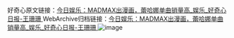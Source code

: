好奇心原文链接：[今日娱乐：MADMAX出漫画，蕾哈娜单曲销量高_娱乐_好奇心日报-王珊珊 ](https://www.qdaily.com/articles/11673.html)
WebArchive归档链接：[今日娱乐：MADMAX出漫画，蕾哈娜单曲销量高_娱乐_好奇心日报-王珊珊 ](http://web.archive.org/web/20190623170906/https://www.qdaily.com/articles/11673.html)
![image](http://ww3.sinaimg.cn/large/007d5XDply1g3wahzjtvfj30u0467npd)